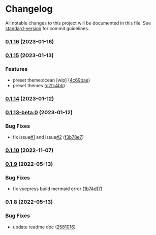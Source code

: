 # Changelog

All notable changes to this project will be documented in this file. See [standard-version](https://github.com/conventional-changelog/standard-version) for commit guidelines.

### [0.1.16](https://github.com/LiHowe/vuepress-plugin-mermaid/compare/v0.1.15...v0.1.16) (2023-01-16)

### [0.1.15](https://github.com/LiHowe/vuepress-plugin-mermaid/compare/v0.1.14...v0.1.15) (2023-01-13)


### Features

* preset theme:ocean [wip] ([4c69bae](https://github.com/LiHowe/vuepress-plugin-mermaid/commit/4c69bae9f6ad97d1806ea26127c65f9e52c92245))
* preset themes ([c2fc4bb](https://github.com/LiHowe/vuepress-plugin-mermaid/commit/c2fc4bb77a27c24bc690e4e3101f0e8a2d91b226))

### [0.1.14](https://github.com/LiHowe/vuepress-plugin-mermaid/compare/v0.1.13...v0.1.14) (2023-01-12)

### [0.1.13-beta.0](https://github.com/LiHowe/vuepress-plugin-mermaid/compare/v0.1.10...v0.1.13) (2023-01-12)


### Bug Fixes

* fix issue[#1](https://github.com/LiHowe/vuepress-plugin-mermaid/issues/1) and issue[#2](https://github.com/LiHowe/vuepress-plugin-mermaid/issues/2) ([f3b78e7](https://github.com/LiHowe/vuepress-plugin-mermaid/commit/f3b78e7c1a217352b77bca3cd796dd190cdc7967))

### [0.1.10](https://github.com/LiHowe/vuepress-plugin-mermaid/compare/v0.1.9...v0.1.10) (2022-11-07)

### [0.1.9](https://github.com/LiHowe/vuepress-plugin-mermaid/compare/v0.1.8...v0.1.9) (2022-05-13)


### Bug Fixes

* fix vuepress build mermaid error ([1b74df7](https://github.com/LiHowe/vuepress-plugin-mermaid/commit/1b74df7ff8f4326628bdea5a9318f5753917205e))

### 0.1.8 (2022-05-13)


### Bug Fixes

* update readme doc ([2581016](https://github.com/LiHowe/vuepress-plugin-mermaid/commit/258101679dff7edeeae0259a74380fb91b4fd22d))
